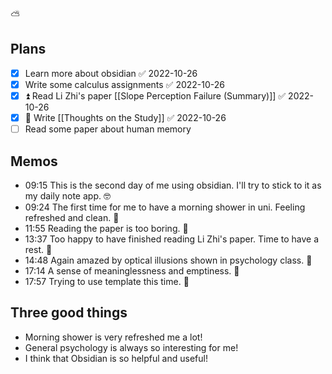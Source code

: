 ⛅

## Plans

- [x] Learn more about obsidian ✅ 2022-10-26
- [x] Write some calculus assignments ✅ 2022-10-26
- [x] ⏫ Read Li Zhi's paper [[Slope Perception Failure (Summary)]] ✅ 2022-10-26
- [x] 🔼 Write [[Thoughts on the Study]] ✅ 2022-10-26
- [ ] Read some paper about human memory

## Memos

- 09:15 This is the second day of me using obsidian. I'll try to stick to it as my daily note app. 🤓
- 09:24 The first time for me to have a morning shower in uni. Feeling refreshed and clean. 🤩
- 11:55 Reading the paper is too boring. 🥱
- 13:37 Too happy to have finished reading Li Zhi's paper. Time to have a rest. 🙌
- 14:48 Again amazed by optical illusions shown in psychology class. 🤯
- 17:14 A sense of meaninglessness and emptiness. 🙁
- 17:57 Trying to use template this time. 🙉

## Three good things

- Morning shower is very refreshed me a lot!
- General psychology is always so interesting for me!
- I think that Obsidian is so helpful and useful!
